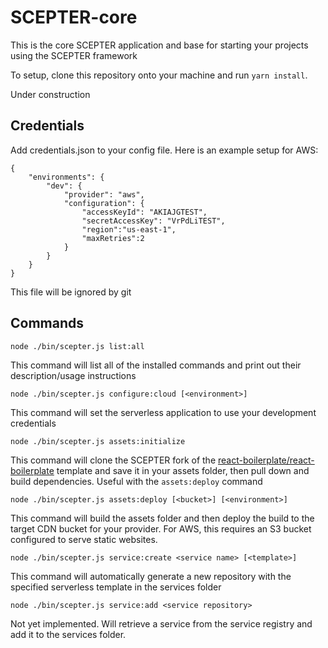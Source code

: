 # SCEPTER-core

This is the core SCEPTER application and base for starting your projects using the SCEPTER framework

To setup, clone this repository onto your machine and run `yarn install`.

Under construction

## Credentials

Add credentials.json to your config file. Here is an example setup for AWS:

    {
        "environments": {
            "dev": {
                "provider": "aws",
                "configuration": { 
                    "accessKeyId": "AKIAJGTEST",
                    "secretAccessKey": "VrPdLiTEST",
                    "region":"us-east-1",
                    "maxRetries":2
                }
            }
        }
    }

This file will be ignored by git

## Commands

    node ./bin/scepter.js list:all

This command will list all of the installed commands and print out their description/usage instructions

    node ./bin/scepter.js configure:cloud [<environment>]

This command will set the serverless application to use your development credentials

    node ./bin/scepter.js assets:initialize

This command will clone the SCEPTER fork of the [react-boilerplate/react-boilerplate](https://github.com/react-boilerplate/react-boilerplate) template and save it in your assets folder, then pull down and build dependencies. Useful with the `assets:deploy` command

    node ./bin/scepter.js assets:deploy [<bucket>] [<environment>]

This command will build the assets folder and then deploy the build to the target CDN bucket for your provider. For AWS, this requires an S3 bucket configured to serve static websites. 

    node ./bin/scepter.js service:create <service name> [<template>]

This command will automatically generate a new repository with the specified serverless template in the services folder

    node ./bin/scepter.js service:add <service repository>

Not yet implemented. Will retrieve a service from the service registry and add it to the services folder.
